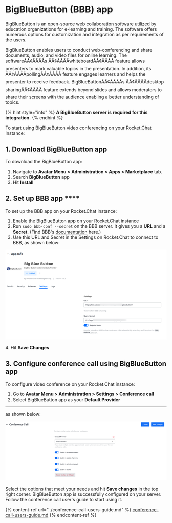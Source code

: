 # BigBlueButton (BBB) app

BigBlueButton is an open-source web collaboration software utilized by education organizations for e-learning and training. The software offers numerous options for customization and integration as per requirements of the users.

BigBlueButton enables users to conduct web-conferencing and share documents, audio, and video files for online learning. The softwareÃÂ¢ÃÂÃÂs ÃÂ¢ÃÂÃÂwhiteboardÃÂ¢ÃÂÃÂ feature allows presenters to mark valuable topics in the presentation. In addition, its ÃÂ¢ÃÂÃÂpollingÃÂ¢ÃÂÃÂ feature engages learners and helps the presenter to receive feedback. BigBlueButtonÃÂ¢ÃÂÃÂs ÃÂ¢ÃÂÃÂdesktop sharingÃÂ¢ÃÂÃÂ feature extends beyond slides and allows moderators to share their screens with the audience enabling a better understanding of topics.

{% hint style="info" %}
**A BigBlueButton server is required for this integration.**
{% endhint %}

To start using BigBlueButton video conferencing on your Rocket.Chat Instance:

## 1. Download BigBlueButton app

To download the BigBlueButton app:

1. Navigate to **Avatar Menu > Administration > Apps > Marketplace** tab.
2. Search **BigBlueButton** app
3. Hit **Install**

## 2. Set up BBB app ****&#x20;

To set up the BBB app on your Rocket.Chat instance:

1. Enable the BigBlueButton app on your Rocket.Chat instance
2. Run `sudo bbb-conf --secret` on the BBB server. It gives you a **URL** and a **Secret**. (Find BBB's [documentation](https://docs.bigbluebutton.org/admin/bbb-conf.html) here.)
3. Use this URL and Secret in the Settings on Rocket.Chat to connect to BBB, as shown below:

![BBB app settings](../../../.gitbook/assets/BBBappSettings.png)

4\. Hit **Save Changes**

## 3. Configure conference call using BigBlueButton **app**&#x20;

To configure video conference on your Rocket.Chat instance:

1. Go to **Avatar Menu > Administration > Settings >  Conference call**
2. Select BigBlueButton app as your **Default Provider**

****

as shown below:

![Video conference admin settings](../../../.gitbook/assets/VideoConferenceAdminSettingsBBB.png)

Select the options that meet your needs and hit **Save changes** in the top right corner. BigBlueButton app is successfully configured on your server. Follow the conference call user's guide to start using it.

{% content-ref url="../conference-call-users-guide.md" %}
[conference-call-users-guide.md](../conference-call-users-guide.md)
{% endcontent-ref %}
